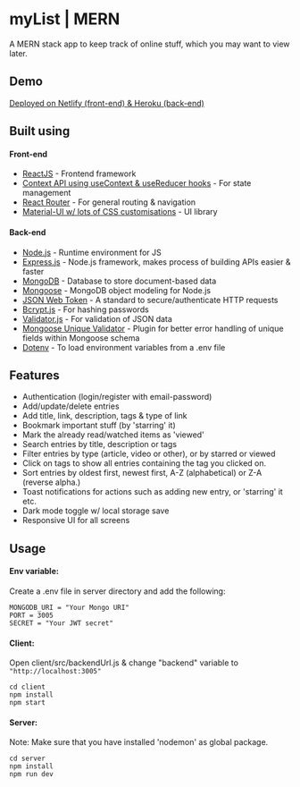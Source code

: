 # myList | MERN

A MERN stack app to keep track of online stuff, which you may want to view later.

## Demo

[Deployed on Netlify (front-end) & Heroku (back-end)](https://.netlify.app)

## Built using

#### Front-end

- [ReactJS](https://reactjs.org/) - Frontend framework
- [Context API using useContext & useReducer hooks](https://reactjs.org/docs/context.html) - For state management
- [React Router](https://reactrouter.com/) - For general routing & navigation
- [Material-UI w/ lots of CSS customisations](https://material-ui.com/) - UI library

#### Back-end

- [Node.js](https://nodejs.org/en/) - Runtime environment for JS
- [Express.js](https://expressjs.com/) - Node.js framework, makes process of building APIs easier & faster
- [MongoDB](https://www.mongodb.com/) - Database to store document-based data
- [Mongoose](https://mongoosejs.com/) - MongoDB object modeling for Node.js
- [JSON Web Token](https://jwt.io/) - A standard to secure/authenticate HTTP requests
- [Bcrypt.js](https://www.npmjs.com/package/bcryptjs) - For hashing passwords
- [Validator.js](https://www.npmjs.com/package/validator) - For validation of JSON data
- [Mongoose Unique Validator](https://www.npmjs.com/package/mongoose-unique-validator) - Plugin for better error handling of unique fields within Mongoose schema
- [Dotenv](https://www.npmjs.com/package/dotenv) - To load environment variables from a .env file

## Features

- Authentication (login/register with email-password)
- Add/update/delete entries
- Add title, link, description, tags & type of link
- Bookmark important stuff (by 'starring' it)
- Mark the already read/watched items as 'viewed'
- Search entries by title, description or tags
- Filter entries by type (article, video or other), or by starred or viewed
- Click on tags to show all entries containing the tag you clicked on.
- Sort entries by oldest first, newest first, A-Z (alphabetical) or Z-A (reverse alpha.)
- Toast notifications for actions such as adding new entry, or 'starring' it etc.
- Dark mode toggle w/ local storage save
- Responsive UI for all screens

## Usage

#### Env variable:

Create a .env file in server directory and add the following:

```
MONGODB_URI = "Your Mongo URI"
PORT = 3005
SECRET = "Your JWT secret"

```

#### Client:

Open client/src/backendUrl.js & change "backend" variable to `"http://localhost:3005"`

```
cd client
npm install
npm start
```

#### Server:

Note: Make sure that you have installed 'nodemon' as global package.

```
cd server
npm install
npm run dev
```
